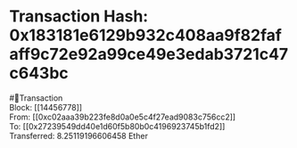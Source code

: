 
Transaction Hash: 0x183181e6129b932c408aa9f82fafaff9c72e92a99ce49e3edab3721c47c643bc
====================================================================================
  
#💸Transaction  
Block: [[14456778]]  
From: [[0xc02aaa39b223fe8d0a0e5c4f27ead9083c756cc2]]  
To: [[0x27239549dd40e1d60f5b80b0c4196923745b1fd2]]  
Transferred: 8.25119196606458 Ether